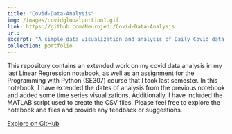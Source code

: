 ```yaml
---
title: "Covid-Data-Analysis"
img: /images/covidglobalportion1.gif
link: https://github.com/Neurojedi/Covid-Data-Analysis
url: 
excerpt: "A simple data visualization and analysis of Daily Covid data provided by John Hopkins University."
collection: portfolio
---
```


This repository contains an extended work on my covid data analysis in my last Linear Regression notebook, as well as an assignment for the Programming with Python (SE307) course that I took last semester. In this notebook, I have extended the dates of analysis from the previous notebook and added some time series visualizations. Additionally, I have included the MATLAB script used to create the CSV files. Please feel free to explore the notebook and files and provide any feedback or suggestions.


[Explore on GitHub](https://github.com/Neurojedi/Covid-Data-Analysis)
